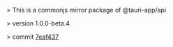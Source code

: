 \> This is a commonjs mirror package of @tauri-app/api

\> version 1.0.0-beta.4

\> commit [7eaf437](https://github.com/tauri-apps/tauri/tree/7eaf437b7f5894e2c8269abfa4f99376f26607ad)
